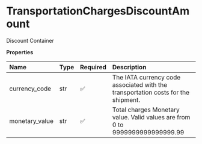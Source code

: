 # TransportationChargesDiscountAmount

Discount Container

**Properties**

| Name           | Type | Required | Description                                                                       |
| :------------- | :--- | :------- | :-------------------------------------------------------------------------------- |
| currency_code  | str  | ✅       | The IATA currency code associated with the transportation costs for the shipment. |
| monetary_value | str  | ✅       | Total charges Monetary value. Valid values are from 0 to 9999999999999999.99      |

<!-- This file was generated by liblab | https://liblab.com/ -->
